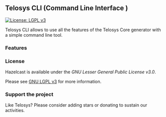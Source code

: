 ## Telosys CLI (Command Line Interface )

[![License: LGPL v3](https://img.shields.io/badge/License-LGPL%20v3-blue.svg)](https://www.gnu.org/licenses/lgpl-3.0)

Telosys CLI allows to use all the features of the Telosys Core generator with a simple command line tool.



### Features



### License

Hazelcast is available under the *GNU Lesser General Public License v3.0*. 

Please see [GNU LGPL v3](https://www.gnu.org/licenses/lgpl-3.0.en.html) for more information.


### Support the project

Like Telosys? Please consider adding stars or donating to sustain our activities.

